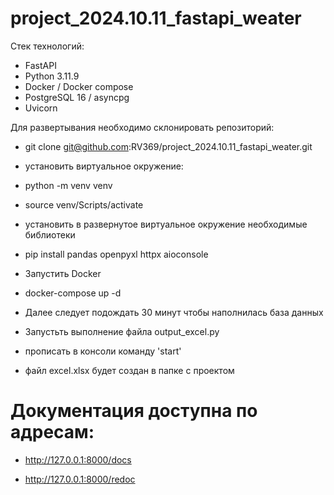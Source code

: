 # project_2024.10.11_fastapi_weater

Стек технологий: 
- FastAPI
- Python 3.11.9
- Docker / Docker compose
- PostgreSQL 16 / asyncpg
- Uvicorn

Для развертывания необходимо склонировать репозиторий:
- git clone git@github.com:RV369/project_2024.10.11_fastapi_weater.git

- установить виртуальное окружение:
- python -m venv venv
- source venv/Scripts/activate

- установить в развернутое виртуальное окружение необходимые библиотеки
- pip install pandas openpyxl httpx aioconsole

- Запустить Docker
- docker-compose up -d

- Далее следует подождать 30 минут чтобы наполнилась база данных
- Запустьть выполнение файла output_excel.py

- прописать в консоли команду 'start'
- файл excel.xlsx будет создан в папке с проектом

# Документация доступна по адресам:
- http://127.0.0.1:8000/docs

- http://127.0.0.1:8000/redoc
